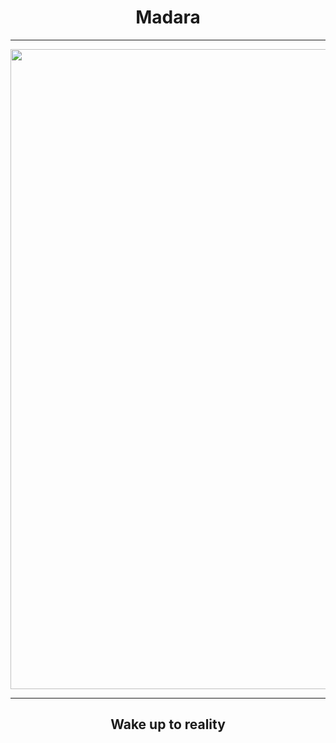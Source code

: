 <h1 align=center>Madara</h1>
<hr />
<img src="eyez.gif" width=1024>
<hr />
<h2 align=center>Wake up to reality</h2>
